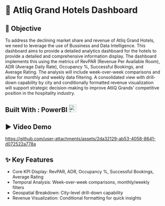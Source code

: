 # 🏨 Atliq Grand Hotels Dashboard
## 📌 Objective
To address the declining market share and revenue of Atliq Grand Hotels, we need to leverage the use of Bussiness and Data Intelligence. This dashboard aims to provide a detailed analytics dashboard for the hotels to provide a detailed and comprehensive information display. The dashboard implements this using the metrics of RevPAR (Revenue Per Available Room), ADR (Average Daily Rate), Occupancy %, Successful Bookings, and Average Rating. The analysis will include week-over-week comparisons and allow for monthly and weekly data filtering. A consolidated view with drill-down capability by city and conditionally formatted revenue visualization will support strategic decision-making to improve AtliQ Grands' competitive position in the hospitality industry.
## Built With : PowerBI <img src="https://img.icons8.com/?size=100&id=NxWCUzipgfRt&format=png&color=000000" width="24" alt="icon">
## ▶️ Video Demo 

https://github.com/user-attachments/assets/2da32129-ab53-4058-8641-d072522a778a


## ✨ Key Features

* Core KPI Display: RevPAR, ADR, Occupancy %, Successful Bookings, Average Rating
* Temporal Analysis: Week-over-week comparisons, monthly/weekly filters
* Geospatial Breakdown: City-level drill-down capability
* Revenue Visualization: Conditional formatting for quick insights




